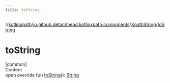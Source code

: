 ```yaml
---
title: toString -
---
```

//[kotlinxpath](../../index.md)/[io.github.detachhead.kotlinxpath.components](../index.md)/[XpathString](index.md)/[toString](to-string.md)



# toString  
[common]  
Content  
open override fun [toString](to-string.md)(): [String](https://kotlinlang.org/api/latest/jvm/stdlib/kotlin/-string/index.html)  



